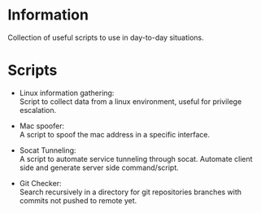 # Information
Collection of useful scripts to use in day-to-day situations.  
# Scripts
- Linux information gathering:  
Script to collect data from a linux environment, useful for privilege escalation.

- Mac spoofer:  
A script to spoof the mac address in a specific interface.

- Socat Tunneling:  
A script to automate service tunneling through socat. Automate client side and generate server side command/script.

- Git Checker:  
Search recursively in a directory for git repositories branches with commits not pushed to remote yet.

